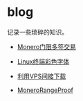 # blog

记录一些琐碎的知识。

* [Monero门限多签交易](/004Multisig/004Multisig.pdf)

* [Linux终端彩色字体](/003Linux终端彩色字体/003Linux终端彩色字体.md)

* [利用VPS间接下载](/002VPS间接下载/002VPS间接下载.md)

* [MoneroRangeProof](/001RangeProof/001RangeProof.pdf)